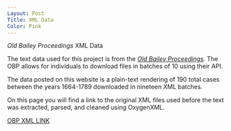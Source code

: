 ```yaml
---
Layout: Post
Title: XML Data
Color: Pink
---
```


<em> Old Bailey Proceedings </em> XML Data

The text data used for this project is from the <em> [Old Bailey Proceedings](https://www.oldbaileyonline.org/).</em> The OBP allows for individuals to download files in batches of 10 using their API. 

The data posted on this website is a plain-text rendering of 190 total cases between the years 1664-1789 downloaded in nineteen XML batches. 

On this page you will find a link to the original XML files used before the text was extracted, parsed, and cleaned using OxygenXML. 

[OBP XML LINK](https://github.com/comp-methods-fsu-2021/StaufenbielCorpora/blob/6c8ec24fe0b6171dd1b0b7c753b36e63211f3a9a/OBPXMLDATA.zip)
